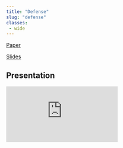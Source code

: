 ```yaml
---
title: "Defense"
slug: "defense"
classes:
 - wide
---
```



<i class="fa fa-fw fa-file-alt" aria-hidden="true"></i>
<a href="/assets/files/defense_paper.pdf">
  Paper
</a>


<i class="fa fa-fw fa-file-powerpoint" aria-hidden="true"></i>
<a href="/assets/files/defense_slides.pdf">
  Slides
</a>

## Presentation ## 
<div class="sixteen-nine-800w">
<iframe style="border:none" class="content"
    allowfullscreen="true" webkitallowfullscreen="true" mozallowfullscreen="true"
    src="http://content.uplynk.com/player5/2107UfAR4LHwgGK7xitTCmea.html?autostart=0">
</iframe>
</div>

